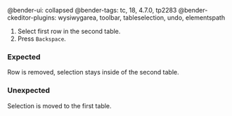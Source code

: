 @bender-ui: collapsed
@bender-tags: tc, 18, 4.7.0, tp2283
@bender-ckeditor-plugins: wysiwygarea, toolbar, tableselection, undo, elementspath

1. Select first row in the second table.
1. Press `Backspace`.

### Expected

Row is removed, selection stays inside of the second table.

### Unexpected

Selection is moved to the first table.
